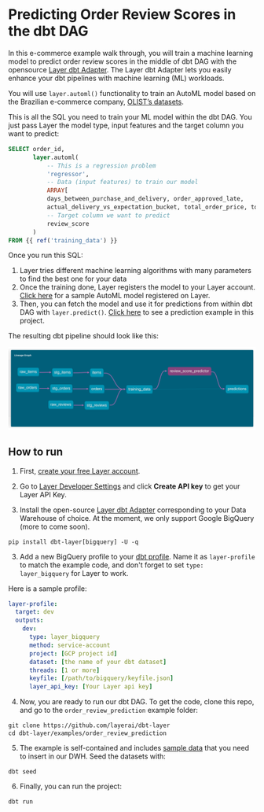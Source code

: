 # Predicting Order Review Scores in the dbt DAG

In this e-commerce example walk through, you will train a machine learning model to predict order review scores in the middle of dbt DAG with the opensource [Layer dbt Adapter](https://github.com/layerai/dbt-adapters). The Layer dbt Adapter lets you easily enhance your dbt pipelines with machine learning (ML) workloads.

You will use `layer.automl()` functionality to train an AutoML model based on the Brazilian e-commerce company, [OLIST’s datasets](https://www.kaggle.com/datasets/olistbr/brazilian-ecommerce).

This is all the SQL you need to train your ML model within the dbt DAG. You just pass Layer the model type, input features and the target column you want to predict:

```sql
SELECT order_id,
       layer.automl(
           -- This is a regression problem
           'regressor',
           -- Data (input features) to train our model
           ARRAY[
           days_between_purchase_and_delivery, order_approved_late,
           actual_delivery_vs_expectation_bucket, total_order_price, total_order_freight, is_multiItems_order,seller_shipped_late],
           -- Target column we want to predict
           review_score
       )
FROM {{ ref('training_data') }}
```

Once you run this SQL:

1. Layer tries different machine learning algorithms with many parameters to find the best one for your data
2. Once the training done, Layer registers the model to your Layer account. [Click here](https://app.layer.ai/layer/order_review_prediction/models/review_score_predictor) for a sample AutoML model registered on Layer.
3. Then, you can fetch the model and use it for predictions from within dbt DAG with `layer.predict()`. [Click here](./models/predictions.sql) to see a prediction example in this project.

The resulting dbt pipeline should look like this:

![Layer Titanic Survivals dbt Dag](assets/layer_dbt_dag.png)

## How to run

1. First, [create your free Layer account](https://app.layer.ai/login?returnTo=%2Fgetting-started).
2. Go to [Layer Developer Settings](https://app.layer.ai/me/settings/developer) and click **Create API key** to get your Layer API Key.

3. Install the open-source [Layer dbt Adapter](https://github.com/layerai/dbt-adapters) corresponding to your Data Warehouse of choice.
   At the moment, we only support Google BigQuery (more to come soon).

```shell
pip install dbt-layer[bigquery] -U -q
```

3. Add a new BigQuery profile to your [dbt profile](https://docs.getdbt.com/dbt-cli/configure-your-profile/).
   Name it as `layer-profile` to match the example code, and don't forget to set `type: layer_bigquery` for Layer to work.

Here is a sample profile:

```yaml
layer-profile:
  target: dev
  outputs:
    dev:
      type: layer_bigquery
      method: service-account
      project: [GCP project id]
      dataset: [the name of your dbt dataset]
      threads: [1 or more]
      keyfile: [/path/to/bigquery/keyfile.json]
      layer_api_key: [Your Layer api key]
```

4. Now, you are ready to run our dbt DAG. To get the code, clone this repo, and go to the `order_review_prediction` example folder:

```shell
git clone https://github.com/layerai/dbt-layer
cd dbt-layer/examples/order_review_prediction
```

5. The example is self-contained and includes [sample data](./seeds) that you need to insert in our DWH. Seed the datasets with:

```shell
dbt seed
```

6. Finally, you can run the project:

```shell
dbt run
```
